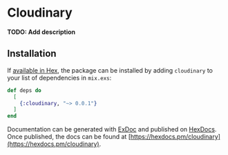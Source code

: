 # Cloudinary

**TODO: Add description**

## Installation

If [available in Hex](https://hex.pm/docs/publish), the package can be installed
by adding `cloudinary` to your list of dependencies in `mix.exs`:

```elixir
def deps do
  [
    {:cloudinary, "~> 0.0.1"}
  ]
end
```

Documentation can be generated with [ExDoc](https://github.com/elixir-lang/ex_doc)
and published on [HexDocs](https://hexdocs.pm). Once published, the docs can
be found at [https://hexdocs.pm/cloudinary](https://hexdocs.pm/cloudinary).

